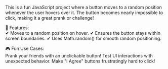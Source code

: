 This is a fun JavaScript project where a button moves to a random position whenever the user hovers over it. The button becomes nearly impossible to click, making it a great prank or challenge!

🚀 Features:
<br>
✔ Moves to a random position on hover.
✔ Ensures the button stays within screen boundaries.
✔ Uses Math.random() for smooth random positioning.

🎮 Fun Use Cases:
<br>
Prank your friends with an unclickable button!
Test UI interactions with unexpected behavior.
Make "I Agree" buttons frustratingly hard to click!